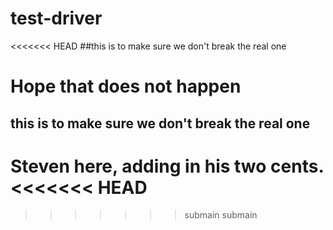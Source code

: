 # test-driver

<<<<<<< HEAD
##this is to make sure we don't break the real one

Hope that does not happen
=======
## this is to make sure we don't break the real one

Steven here, adding in his two cents.
<<<<<<< HEAD
=======
>>>>>>> submain
>>>>>>> submain
